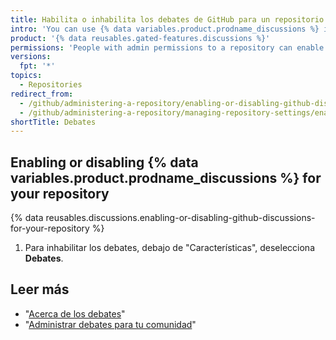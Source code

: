 ```yaml
---
title: Habilita o inhabilita los debates de GitHub para un repositorio
intro: 'You can use {% data variables.product.prodname_discussions %} in a repository as a place for your community to have conversations, ask questions, and post answers without scoping work in an issue.'
product: '{% data reusables.gated-features.discussions %}'
permissions: 'People with admin permissions to a repository can enable {% data variables.product.prodname_discussions %} for the repository.'
versions:
  fpt: '*'
topics:
  - Repositories
redirect_from:
  - /github/administering-a-repository/enabling-or-disabling-github-discussions-for-a-repository
  - /github/administering-a-repository/managing-repository-settings/enabling-or-disabling-github-discussions-for-a-repository
shortTitle: Debates
---
```


## Enabling or disabling {% data variables.product.prodname_discussions %} for your repository

{% data reusables.discussions.enabling-or-disabling-github-discussions-for-your-repository %}
1. Para inhabilitar los debates, debajo de "Características", deselecciona **Debates**.

## Leer más

- "[Acerca de los debates](/discussions/collaborating-with-your-community-using-discussions/about-discussions)"
- "[Administrar debates para tu comunidad](/discussions/managing-discussions-for-your-community)"
